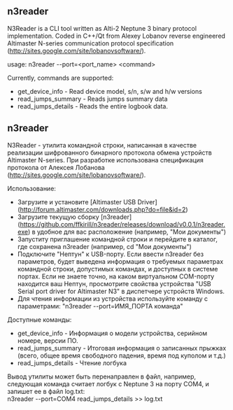 ## n3reader

N3Reader is a CLI tool written as Alti-2 Neptune 3 binary protocol implementation.
Coded in C++/Qt from Alexey Lobanov reverse engineered Altimaster N-series communication
protocol specification (http://sites.google.com/site/lobanovsoftware/).

usage: n3reader --port=&lt;port_name&gt; &lt;command&gt;

Currently, commands are supported:
- get_device_info - Read device model, s/n, s/w and h/w versions<br/>
- read_jumps_summary - Reads jumps summary data
- read_jumps_details - Reads the entire logbook data.

## n3reader
N3Reader - утилита командной строки, написанная в качестве реализации шифрованного
бинарного протокола обмена устройств Altimaster N-series. При разработке использована
спецификация протокола от Алексея Лобанова (http://sites.google.com/site/lobanovsoftware/).

Использование:
- Загрузите и установите [Altimaster USB Driver] (http://forum.altimaster.com/downloads.php?do=file&id=2)
- Загрузите текущую сборку [n3reader] (https://github.com/ffkirill/n3reader/releases/download/v0.0.1/n3reader.exe) 
в удобное для вас расположение (например, "Мои документы")
- Запуститу приглашение командной строки и перейдите в каталог, где сохранена n3reader (например, cd "Мои документы")
- Подключите "Нептун" к USB-порту. Если ввести n3reader без параметров, будет выведена информация о требуемых
параметрах командной строки, допустимых командах, и доступных в системе портах. Если не знаете точно, на
каком виртуальном COM-порту находится ваш Нептун, просмотрите свойства устройства "USB Serial port driver
for Altimaster N3" в диспетчере устройств Windows.
- Для чтения информации из устройства используйте команду c параметрами: "n3reader --port=ИМЯ_ПОРТА команда"
 
Доступные команды:
- get_device_info - Информация о модели устройства, серийном номере, версии ПО.
- read_jumps_summary - Итоговая информация о записанных прыжках (всего, общее время свободного падения,
время под куполом и т.д.)
- read_jumps_details - Чтение логбука

Вывод утилиты может быть перенаправлен в файл, например, следующая команда считает логбук c Neptune 3
на порту COM4, и запишет ее в файл log.txt:  
n3reader --port=COM4 read_jumps_details >> log.txt
